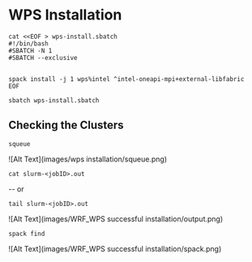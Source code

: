 <!--- 

[atmosfera website](https://atmosfera.usm.my/)

**Bold Text** 

> following points:
- list
- list

{--deleted--}
{++added++}
{~~one~>a single~~}
{==Highlighting==}
{>>and comments can be added inline<<}
---> 

# WPS Installation

```
cat <<EOF > wps-install.sbatch
#!/bin/bash
#SBATCH -N 1
#SBATCH --exclusive


spack install -j 1 wps%intel ^intel-oneapi-mpi+external-libfabric
EOF
```

    sbatch wps-install.sbatch


## **Checking the Clusters**

    squeue

![Alt Text](images/wps installation/squeue.png)

    cat slurm-<jobID>.out

-- or

    tail slurm-<jobID>.out

![Alt Text](images/WRF_WPS successful installation/output.png)

    spack find

![Alt Text](images/WRF_WPS successful installation/spack.png)